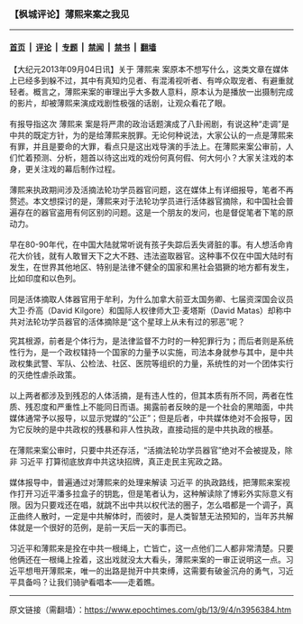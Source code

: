 ### 【枫城评论】薄熙来案之我见

---

#### [首页](../../../..?n3956384) &nbsp;|&nbsp; [评论](../../../../../epoch-comment?n3956384) &nbsp;|&nbsp; [专题](../../../../../epoch-special?n3956384) &nbsp;|&nbsp; [禁闻](../../../../../epoch-news?n3956384) &nbsp;|&nbsp; [禁书](../../../../../books?n3956384) &nbsp;|&nbsp; [翻墙](https://github.com/gfw-breaker/nogfw/blob/master/README.md?n3956384)


<div class="post_content" id="artbody" itemprop="articleBody">
 <!-- article content begin -->
 <p>
  【大纪元2013年09月04日讯】关于
  <ok href="https://www.epochtimes.com/gb/tag/%E8%96%84%E7%86%99%E6%9D%A5.html">
   薄熙来
  </ok>
  案原本不想写什么，这类文章在媒体上已经多到躲不过，其中有真知灼见者、有混淆视听者、有哗众取宠者、有避重就轻者。概言之，薄熙来案的审理出乎大多数人意料，原本认为是播放一出摄制完成的影片，却被薄熙来演成戏剧性极强的话剧，让观众看花了眼。
  <br/>
  <br/>
  有报导指这次
  <ok href="https://www.epochtimes.com/gb/tag/%E8%96%84%E7%86%99%E6%9D%A5.html">
   薄熙来
  </ok>
  案是将严肃的政治话题演成了八卦闹剧，有说这种“走调”是中共的既定方针，为的是给薄熙来脱罪。无论何种说法，大家公认的一点是薄熙来有罪，并且是要命的大罪，看点只是这出戏导演的手法上。在薄熙来案公审前，人们忙着预测、分析，翘首以待这出戏的戏份何真何假、何大何小？大家关注戏的本身，更关注戏的幕后制作过程。
  <br/>
  <br/>
  薄熙来执政期间涉及活摘法轮功学员器官问题，这在媒体上有详细报导，笔者不再赘述。本文想探讨的是，薄熙来对于法轮功学员进行活体器官摘除，和中国社会普遍存在的器官盗用有何区别的问题。这是一个朋友的发问，也是督促笔者下笔的原动力。
  <br/>
  <br/>
  早在80-90年代，在中国大陆就常听说有孩子失踪后丢失肾脏的事。有人想活命肯花大价钱，就有人敢冒天下之大不韪、违法盗取器官。这种事不仅在中国大陆时有发生，在世界其他地区、特别是法律不健全的国家和黑社会猖獗的地方都有发生，比如印度和以色列。
  <br/>
  <br/>
  同是活体摘取人体器官用于牟利，为什么加拿大前亚太国务卿、七届资深国会议员大卫‧乔高（David Kilgore）和国际人权律师大卫‧麦塔斯（David Matas）却称中共对法轮功学员器官的活体摘除是“这个星球上从未有过的邪恶”呢？
 </p>
 <p>
  究其根源，前者是个体行为，是法律监督不力时的一种犯罪行为；而后者则是系统性行为，是一个政权辖持一个国家的力量予以实施，司法本身就参与其中，是中共政权集武警、军队、公检法、社区、医院等组织的力量，系统性的对一个团体实行的灭绝性虐杀政策。
  <br/>
  <br/>
  以上两者都涉及到残忍的人体活摘，是有违人性的，但其本质有所不同，两者在性质、残忍度和严重性上不能同日而语。揭露前者反映的是一个社会的黑暗面，中共媒体通常予以报导，以显示党媒的“公正”；但是后者，中共媒体绝对不会报导，因为它反映的是中共政权的残暴和非人性执政，直接动摇的是中共执政的根基。
  <br/>
  <br/>
  在薄熙来案公审时，只要中共还存活，“活摘法轮功学员器官”绝对不会被提及，除非
  <ok href="https://www.epochtimes.com/gb/tag/%E4%B9%A0%E8%BF%91%E5%B9%B3.html">
   习近平
  </ok>
  打算彻底放弃中共这块招牌，真正走民主宪政之路。
  <br/>
  <br/>
  媒体报导中，普遍通过对薄熙来的处理来解读
  <ok href="https://www.epochtimes.com/gb/tag/%E4%B9%A0%E8%BF%91%E5%B9%B3.html">
   习近平
  </ok>
  的执政路线，把薄熙来案视作打开习近平潘多拉盒子的钥匙，但是笔者认为，这种解读除了博彩外实际意义有限。因为只要戏还在唱，就跳不出中共以权代法的圈子，怎么唱都是一个调子，真正曲终人散时，一定是中共解体时，而彼时，是人类智慧无法预知的，当年苏共解体就是一个很好的范例，是前一天后一天的事而已。
  <br/>
  <br/>
  习近平和薄熙来是拴在中共一根绳上，亡皆亡，这一点他们二人都非常清楚。只要他俩还在一根绳上拴着，这出戏就没太大看头，薄熙来案的一审正说明这一点。习近平想甩开薄熙来，唯一的出路是抛开中共束缚，这需要有破釜沉舟的勇气，习近平具备吗？让我们骑驴看唱本——走着瞧。
 </p>
 <!-- article content end -->
 <div id="below_article_ad">
 </div>
</div>


---

原文链接（需翻墙）：https://www.epochtimes.com/gb/13/9/4/n3956384.htm